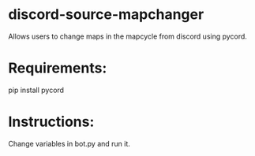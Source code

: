# discord-source-mapchanger
Allows users to change maps in the mapcycle from discord using pycord.

# Requirements:  
pip install pycord  
  
# Instructions:  
Change variables in bot.py and run it.  
